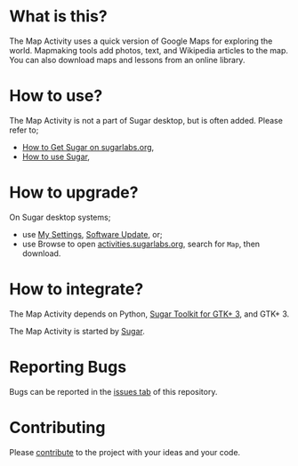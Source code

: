 What is this?
=============

The Map Activity uses a quick version of Google Maps for exploring the world. Mapmaking tools add photos, text, and Wikipedia articles to the map. You can also download maps and lessons from an online library.

How to use?
===========

The Map Activity is not a part of Sugar desktop, but is often added.  Please refer to;

* [How to Get Sugar on sugarlabs.org](https://sugarlabs.org/),
* [How to use Sugar](https://help.sugarlabs.org/),

How to upgrade?
===============

On Sugar desktop systems;
* use [My Settings](https://help.sugarlabs.org/en/my_settings.html), [Software Update](https://help.sugarlabs.org/en/my_settings.html#software-update), or;
* use Browse to open [activities.sugarlabs.org](https://activities.sugarlabs.org/), search for `Map`, then download.

How to integrate?
=================

The Map Activity depends on Python, [Sugar Toolkit for GTK+ 3](https://github.com/sugarlabs/sugar-toolkit-gtk3), and GTK+ 3.

The Map Activity is started by [Sugar](https://github.com/sugarlabs/sugar).

Reporting Bugs
==============

Bugs can be reported in the
[issues tab](https://github.com/sugarlabs/maps-activity/issues/10)
of this repository.

Contributing
============

Please [contribute](https://github.com/sugarlabs/sugar-docs/blob/master/src/contributing.md) to the project with your ideas and your code.
